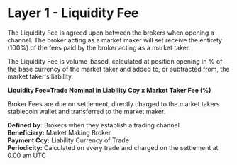 # Layer 1 - Liquidity Fee

The Liquidity Fee is agreed upon between the brokers when opening a channel. The broker acting as a market maker will set receive the entirety (100%) of the fees paid by the broker acting as a market taker.

The Liquidity Fee is volume-based, calculated at position opening in % of the base currency of the market taker and added to, or subtracted from, the market taker's liability.

**Liquidity Fee=Trade Nominal in  Liability Ccy x Market Taker Fee (%)**

Broker Fees are due on settlement, directly charged to the market takers stablecoin wallet and transferred to the market maker.

**Defined by:**     Brokers when they establish a trading channel\
**Beneficiary:**     Market Making Broker\
**Payment Ccy:**   Liability Currency of Trade\
**Periodicity:**      Calculated on every trade and charged on the settlement at 0.00 am UTC
